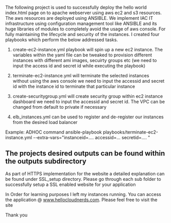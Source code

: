 The following project is used to successfully deploy the hello world index.html page on to apache webserver using aws ec2 and s3 resources.
The aws resources are deployed using ANSIBLE.
We implement IAC IT infrastructure using configuration management tool like ANSIBLE and its huge libraries of modules to completely avoid the usage of aws console.
For fully maintaining the lifecycle and security of the instances. I created four playbooks which perform the below addressed tasks.

1) create-ec2-instance.yml playbook will spin up a new ec2 instance. The variables within the yaml file can be tweaked to provision different instances with different ami images, secuirty groups etc
(we need to input the access id and secret id while executing the playbook)

2) terminate-ec2-instance.yml will terminate the selected instances without using the aws console
we need to input the accessid and secret id with the instance id to terminate that particular instance

3) create-securitygroup.yml will create security group within ec2 instance dashboard
we need to input the accessid and secret id. The VPC can be changed from default to private if necessary

4) elb_instances.yml can be used to register and de-register our instances from the desired load balancer

Example:
ADHOC command
ansible-playbook playbooks/terminate-ec2-instance.yml --extra-vars="instanceid=.... accessid=... secretid=.... "

The projects desired outputs can be found within the outputs subdirectory
-----------------------------------------------------------------------------------------------------------------------------------

As part of HTTPS implementation for the website a detailed explanation can be found under SSL_setup directory. Please go through each sub folder to successfully setup a SSL enabled website for your application

In Order for learning purposes I left my instances running. You can access the application @ www.hellocloudnerds.com.
Please feel free to visit the site

Thank you

